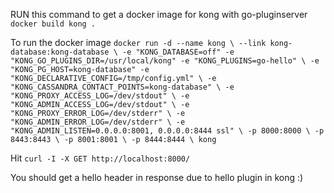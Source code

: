 RUN this command to get a docker image for kong with go-pluginserver
`docker build kong .`

To run the docker image
`
docker run -d --name kong \
    --link kong-database:kong-database \
    -e "KONG_DATABASE=off" -e  "KONG_GO_PLUGINS_DIR=/usr/local/kong" -e "KONG_PLUGINS=go-hello" \
    -e "KONG_PG_HOST=kong-database" -e "KONG_DECLARATIVE_CONFIG=/tmp/config.yml" \
    -e "KONG_CASSANDRA_CONTACT_POINTS=kong-database" \
    -e "KONG_PROXY_ACCESS_LOG=/dev/stdout" \
    -e "KONG_ADMIN_ACCESS_LOG=/dev/stdout" \
    -e "KONG_PROXY_ERROR_LOG=/dev/stderr" \
    -e "KONG_ADMIN_ERROR_LOG=/dev/stderr" \
    -e "KONG_ADMIN_LISTEN=0.0.0.0:8001, 0.0.0.0:8444 ssl" \
    -p 8000:8000 \
    -p 8443:8443 \
    -p 8001:8001 \
    -p 8444:8444 \
    kong
`

Hit 
`curl -I -X GET http://localhost:8000/`

You should get a hello header in response due to hello plugin in kong :)
